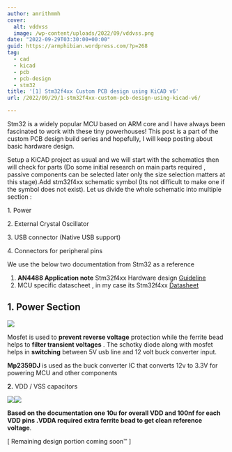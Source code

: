 ```yaml
---
author: amrithmmh
cover:
  alt: vddvss
  image: /wp-content/uploads/2022/09/vddvss.png
date: "2022-09-29T03:30:00+00:00"
guid: https://armphibian.wordpress.com/?p=268
tag:
  - cad
  - kicad
  - pcb
  - pcb-design
  - stm32
title: '[1] Stm32f4xx Custom PCB design using KiCAD v6'
url: /2022/09/29/1-stm32f4xx-custom-pcb-design-using-kicad-v6/

---
```

Stm32 is a widely popular MCU based on ARM core and I have always been fascinated to work with these tiny powerhouses! This post is a part of the custom PCB design build series and hopefully, I will keep posting about basic hardware design.

Setup a KiCAD project as usual and we will start with the schematics then will check for parts (Do some initial research on main parts required , passive components can be selected later only the size selection matters at this stage).Add stm32f4xx schematic symbol (Its not difficult to make one if the symbol does not exist). Let us divide the whole schematic into multiple section :

1\. Power

2\. External Crystal Oscillator

3\. USB connector (Native USB support)

4\. Connectors for peripheral pins

We use the below two documentation from Stm32 as a reference

1. **AN4488 Application note** Stm32f4xx Hardware design [Guideline](https://www.st.com/resource/en/application_note/dm00115714-getting-started-with-stm32f4xxxx-mcu-hardware-development-stmicroelectronics.pdf)
1. MCU specific datascheet , in my case its Stm32f4xx [Datasheet](https://www.mouser.in/datasheet/2/389/stm32f405rg-1851084.pdf)

## 1\. Power Section

![](/wp-content/uploads/2022/09/power__.png?w=1024)

Mosfet is used to **prevent reverse voltage** protection while the ferrite bead helps to **filter transient voltages** . The schotky diode along with mosfet helps in **switching** between 5V usb line and 12 volt buck converter input.

**Mp2359DJ** is used as the buck converter IC that converts 12v to 3.3V for powering MCU and other components

**2\.** VDD / VSS capacitors

![](/wp-content/uploads/2022/09/vddvss.png?w=670)![](/wp-content/uploads/2022/09/ps_scheme.png?w=1024)

**Based on the documentation one 10u for overall VDD and 100nf for each VDD pins .VDDA required extra ferrite bead to get clean reference voltage**.

\[ Remaining design portion coming soon™ \]
